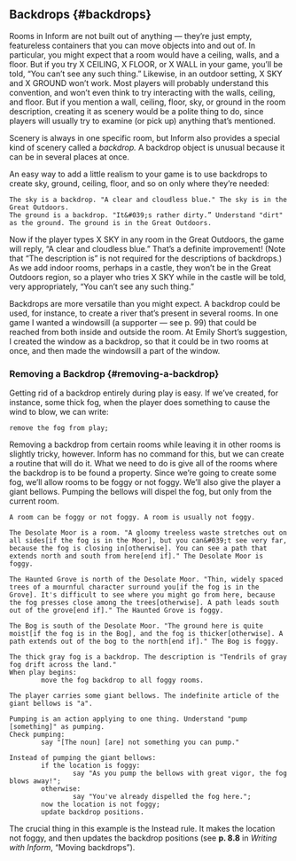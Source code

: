 ## Backdrops {#backdrops}

Rooms in Inform are not built out of anything — they’re just empty, featureless containers that you can move objects into and out of. In particular, you might expect that a room would have a ceiling, walls, and a floor. But if you try X CEILING, X FLOOR, or X WALL in your game, you’ll be told, “You can’t see any such thing.” Likewise, in an outdoor setting, X SKY and X GROUND won’t work. Most players will probably understand this convention, and won’t even think to try interacting with the walls, ceiling, and floor. But if you mention a wall, ceiling, floor, sky, or ground in the room description, creating it as scenery would be a polite thing to do, since players will usually try to examine (or pick up) anything that’s mentioned.

Scenery is always in one specific room, but Inform also provides a special kind of scenery called a _backdrop._ A backdrop object is unusual because it can be in several places at once.

An easy way to add a little realism to your game is to use backdrops to create sky, ground, ceiling, floor, and so on only where they’re needed:

```inform7
The sky is a backdrop. "A clear and cloudless blue." The sky is in the Great Outdoors.
The ground is a backdrop. "It&#039;s rather dirty.” Understand "dirt" as the ground. The ground is in the Great Outdoors.
```

Now if the player types X SKY in any room in the Great Outdoors, the game will reply, “A clear and cloudless blue.” That’s a definite improvement! (Note that “The description is” is not required for the descriptions of backdrops.) As we add indoor rooms, perhaps in a castle, they won’t be in the Great Outdoors region, so a player who tries X SKY while in the castle will be told, very appropriately, “You can’t see any such thing.”

Backdrops are more versatile than you might expect. A backdrop could be used, for instance, to create a river that’s present in several rooms. In one game I wanted a windowsill (a supporter — see p. 99) that could be reached from both inside and outside the room. At Emily Short’s suggestion, I created the window as a backdrop, so that it could be in two rooms at once, and then made the windowsill a part of the window.

### Removing a Backdrop {#removing-a-backdrop}

Getting rid of a backdrop entirely during play is easy. If we’ve created, for instance, some thick fog, when the player does something to cause the wind to blow, we can write:

```inform7
remove the fog from play;
```

Removing a backdrop from certain rooms while leaving it in other rooms is slightly tricky, however. Inform has no command for this, but we can create a routine that will do it. What we need to do is give all of the rooms where the backdrop is to be found a property. Since we’re going to create some fog, we’ll allow rooms to be foggy or not foggy. We’ll also give the player a giant bellows. Pumping the bellows will dispel the fog, but only from the current room.

```inform7
A room can be foggy or not foggy. A room is usually not foggy.

The Desolate Moor is a room. "A gloomy treeless waste stretches out on all sides[if the fog is in the Moor], but you can&#039;t see very far, because the fog is closing in[otherwise]. You can see a path that extends north and south from here[end if]." The Desolate Moor is foggy.

The Haunted Grove is north of the Desolate Moor. "Thin, widely spaced trees of a mournful character surround you[if the fog is in the Grove]. It's difficult to see where you might go from here, because the fog presses close among the trees[otherwise]. A path leads south out of the grove[end if]." The Haunted Grove is foggy.

The Bog is south of the Desolate Moor. "The ground here is quite moist[if the fog is in the Bog], and the fog is thicker[otherwise]. A path extends out of the bog to the north[end if]." The Bog is foggy.

The thick gray fog is a backdrop. The description is "Tendrils of gray fog drift across the land."
When play begins:
        move the fog backdrop to all foggy rooms.

The player carries some giant bellows. The indefinite article of the giant bellows is "a".

Pumping is an action applying to one thing. Understand "pump [something]" as pumping.
Check pumping:
        say "[The noun] [are] not something you can pump."

Instead of pumping the giant bellows:
        if the location is foggy:
                say "As you pump the bellows with great vigor, the fog blows away!";
        otherwise:
                say "You've already dispelled the fog here.";
        now the location is not foggy;
        update backdrop positions.
```

The crucial thing in this example is the Instead rule. It makes the location not foggy, and then updates the backdrop positions (see **p. 8.8** in _Writing with Inform_, “Moving backdrops”).
